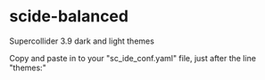 # scide-balanced
Supercollider 3.9 dark and light themes

Copy and paste in to your "sc_ide_conf.yaml" file, just after the line "themes:"
